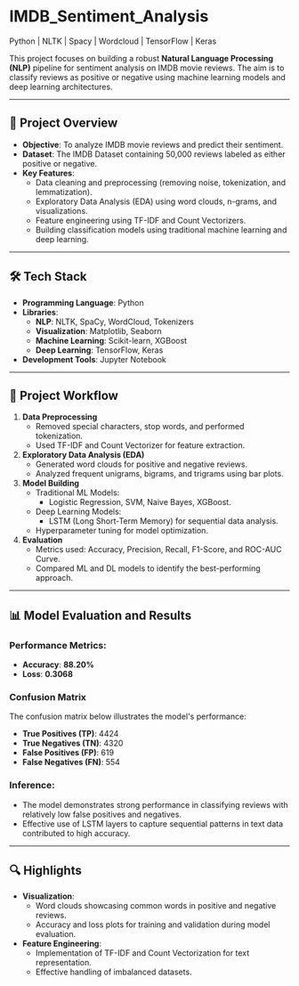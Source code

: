 # IMDB_Sentiment_Analysis
Python | NLTK | Spacy | Wordcloud | TensorFlow | Keras

This project focuses on building a robust **Natural Language Processing (NLP)** pipeline for sentiment analysis on IMDB movie reviews. The aim is to classify reviews as positive or negative using machine learning models and deep learning architectures.  

---

## 📌 **Project Overview**
- **Objective**: To analyze IMDB movie reviews and predict their sentiment.
- **Dataset**: The IMDB Dataset containing 50,000 reviews labeled as either positive or negative.
- **Key Features**:
  - Data cleaning and preprocessing (removing noise, tokenization, and lemmatization).
  - Exploratory Data Analysis (EDA) using word clouds, n-grams, and visualizations.
  - Feature engineering using TF-IDF and Count Vectorizers.
  - Building classification models using traditional machine learning and deep learning.

---

## 🛠️ **Tech Stack**
- **Programming Language**: Python
- **Libraries**:
  - **NLP**: NLTK, SpaCy, WordCloud, Tokenizers
  - **Visualization**: Matplotlib, Seaborn
  - **Machine Learning**: Scikit-learn, XGBoost
  - **Deep Learning**: TensorFlow, Keras
- **Development Tools**: Jupyter Notebook

---

## 🚀 **Project Workflow**
1. **Data Preprocessing**
   - Removed special characters, stop words, and performed tokenization.
   - Used TF-IDF and Count Vectorizer for feature extraction.
2. **Exploratory Data Analysis (EDA)**
   - Generated word clouds for positive and negative reviews.
   - Analyzed frequent unigrams, bigrams, and trigrams using bar plots.
3. **Model Building**
   - Traditional ML Models:
     - Logistic Regression, SVM, Naive Bayes, XGBoost.
   - Deep Learning Models:
     - LSTM (Long Short-Term Memory) for sequential data analysis.
   - Hyperparameter tuning for model optimization.
4. **Evaluation**
   - Metrics used: Accuracy, Precision, Recall, F1-Score, and ROC-AUC Curve.
   - Compared ML and DL models to identify the best-performing approach.

---

## 📊 **Model Evaluation and Results**
### Performance Metrics:
- **Accuracy**: **88.20%**
- **Loss**: **0.3068**

### Confusion Matrix
The confusion matrix below illustrates the model's performance:
- **True Positives (TP)**: 4424
- **True Negatives (TN)**: 4320
- **False Positives (FP)**: 619
- **False Negatives (FN)**: 554


### Inference:
- The model demonstrates strong performance in classifying reviews with relatively low false positives and negatives.
- Effective use of LSTM layers to capture sequential patterns in text data contributed to high accuracy.

---

## 🔍 **Highlights**
- **Visualization**:
  - Word clouds showcasing common words in positive and negative reviews.
  - Accuracy and loss plots for training and validation during model evaluation.
- **Feature Engineering**:
  - Implementation of TF-IDF and Count Vectorization for text representation.
  - Effective handling of imbalanced datasets.



